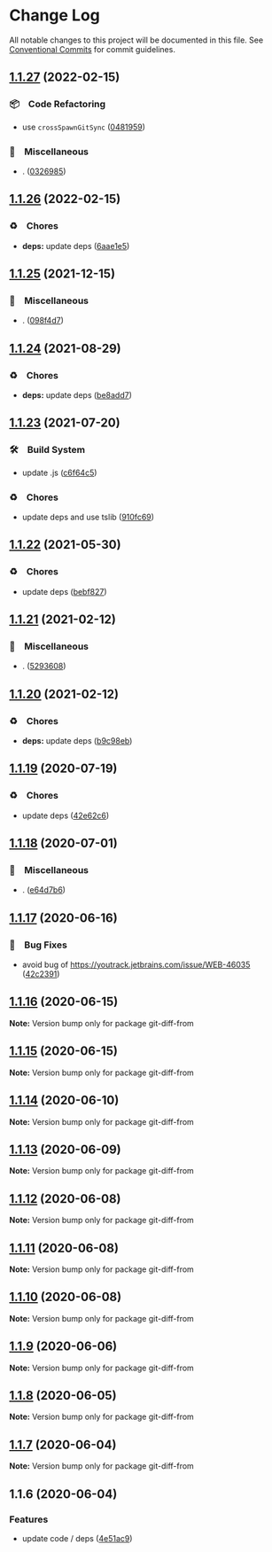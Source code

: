 # Change Log

All notable changes to this project will be documented in this file.
See [Conventional Commits](https://conventionalcommits.org) for commit guidelines.

## [1.1.27](https://github.com/bluelovers/ws-git-lazy/compare/git-diff-from@1.1.26...git-diff-from@1.1.27) (2022-02-15)


### 📦　Code Refactoring

* use `crossSpawnGitSync` ([0481959](https://github.com/bluelovers/ws-git-lazy/commit/0481959e166d245113695e034f5e69d842223952))


### 🔖　Miscellaneous

* . ([0326985](https://github.com/bluelovers/ws-git-lazy/commit/0326985209ab8b7b05724d9abeae03b4bc44f1d8))





## [1.1.26](https://github.com/bluelovers/ws-git-lazy/compare/git-diff-from@1.1.25...git-diff-from@1.1.26) (2022-02-15)


### ♻️　Chores

* **deps:** update deps ([6aae1e5](https://github.com/bluelovers/ws-git-lazy/commit/6aae1e528b3fcdccd0d8458b7f3fa1006727918e))





## [1.1.25](https://github.com/bluelovers/ws-git-lazy/compare/git-diff-from@1.1.24...git-diff-from@1.1.25) (2021-12-15)


### 🔖　Miscellaneous

* . ([098f4d7](https://github.com/bluelovers/ws-git-lazy/commit/098f4d705517f0efeef7ef5e9a15c0a16038bb4b))





## [1.1.24](https://github.com/bluelovers/ws-git-lazy/compare/git-diff-from@1.1.23...git-diff-from@1.1.24) (2021-08-29)


### ♻️　Chores

* **deps:** update deps ([be8add7](https://github.com/bluelovers/ws-git-lazy/commit/be8add78b800730f5056f777b1a94dcf329801ea))





## [1.1.23](https://github.com/bluelovers/ws-git-lazy/compare/git-diff-from@1.1.22...git-diff-from@1.1.23) (2021-07-20)


### 🛠　Build System

* update .js ([c6f64c5](https://github.com/bluelovers/ws-git-lazy/commit/c6f64c52d8aafa63d2e4424bdc36192fe413733f))


### ♻️　Chores

* update deps and use tslib ([910fc69](https://github.com/bluelovers/ws-git-lazy/commit/910fc69537675a16bd0c27bf8d6878196eee51d6))





## [1.1.22](https://github.com/bluelovers/ws-git-lazy/compare/git-diff-from@1.1.21...git-diff-from@1.1.22) (2021-05-30)


### ♻️　Chores

* update deps ([bebf827](https://github.com/bluelovers/ws-git-lazy/commit/bebf827337a43b26600b329275000e43bc9707a7))





## [1.1.21](https://github.com/bluelovers/ws-git-lazy/compare/git-diff-from@1.1.20...git-diff-from@1.1.21) (2021-02-12)


### 🔖　Miscellaneous

* . ([5293608](https://github.com/bluelovers/ws-git-lazy/commit/529360849e1fb6e74278be035363614635572081))





## [1.1.20](https://github.com/bluelovers/ws-git-lazy/compare/git-diff-from@1.1.19...git-diff-from@1.1.20) (2021-02-12)


### ♻️　Chores

* **deps:** update deps ([b9c98eb](https://github.com/bluelovers/ws-git-lazy/commit/b9c98ebff556f7eb0e62dd8bb7889fd43e9698c4))





## [1.1.19](https://github.com/bluelovers/ws-git-lazy/compare/git-diff-from@1.1.18...git-diff-from@1.1.19) (2020-07-19)


### ♻️　Chores

* update deps ([42e62c6](https://github.com/bluelovers/ws-git-lazy/commit/42e62c6daeaeff1f24a20f54390d1318815cdc18))





## [1.1.18](https://github.com/bluelovers/ws-git-lazy/compare/git-diff-from@1.1.17...git-diff-from@1.1.18) (2020-07-01)


### 🔖　Miscellaneous

* . ([e64d7b6](https://github.com/bluelovers/ws-git-lazy/commit/e64d7b630e602b519955a36b77bdc0dd7de6d981))





## [1.1.17](https://github.com/bluelovers/ws-git-lazy/compare/git-diff-from@1.1.16...git-diff-from@1.1.17) (2020-06-16)


### 🐛　Bug Fixes

*  avoid bug of https://youtrack.jetbrains.com/issue/WEB-46035 ([42c2391](https://github.com/bluelovers/ws-git-lazy/commit/42c2391bfed977aa4bbb0f3cb9304e4537e43103))





## [1.1.16](https://github.com/bluelovers/ws-git-lazy/compare/git-diff-from@1.1.15...git-diff-from@1.1.16) (2020-06-15)

**Note:** Version bump only for package git-diff-from





## [1.1.15](https://github.com/bluelovers/ws-git-lazy/compare/git-diff-from@1.1.14...git-diff-from@1.1.15) (2020-06-15)

**Note:** Version bump only for package git-diff-from





## [1.1.14](https://github.com/bluelovers/ws-git-lazy/compare/git-diff-from@1.1.13...git-diff-from@1.1.14) (2020-06-10)

**Note:** Version bump only for package git-diff-from





## [1.1.13](https://github.com/bluelovers/ws-git-lazy/compare/git-diff-from@1.1.12...git-diff-from@1.1.13) (2020-06-09)

**Note:** Version bump only for package git-diff-from





## [1.1.12](https://github.com/bluelovers/ws-git-lazy/compare/git-diff-from@1.1.11...git-diff-from@1.1.12) (2020-06-08)

**Note:** Version bump only for package git-diff-from





## [1.1.11](https://github.com/bluelovers/ws-git-lazy/compare/git-diff-from@1.1.10...git-diff-from@1.1.11) (2020-06-08)

**Note:** Version bump only for package git-diff-from





## [1.1.10](https://github.com/bluelovers/ws-git-lazy/compare/git-diff-from@1.1.9...git-diff-from@1.1.10) (2020-06-08)

**Note:** Version bump only for package git-diff-from





## [1.1.9](https://github.com/bluelovers/ws-git-lazy/compare/git-diff-from@1.1.8...git-diff-from@1.1.9) (2020-06-06)

**Note:** Version bump only for package git-diff-from





## [1.1.8](https://github.com/bluelovers/ws-git-lazy/compare/git-diff-from@1.1.7...git-diff-from@1.1.8) (2020-06-05)

**Note:** Version bump only for package git-diff-from





## [1.1.7](https://github.com/bluelovers/ws-git-lazy/compare/git-diff-from@1.1.6...git-diff-from@1.1.7) (2020-06-04)

**Note:** Version bump only for package git-diff-from





## 1.1.6 (2020-06-04)


### Features

* update code / deps ([4e51ac9](https://github.com/bluelovers/ws-git-lazy/commit/4e51ac92473ecd9d855c0fdbe52530a1b9d4ca82))
